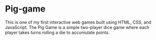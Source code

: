 # Pig-game
This is one of my first interactive web games built using HTML, CSS, and JavaScript. The Pig Game is a simple two-player dice game where each player takes turns rolling a die to accumulate points.
